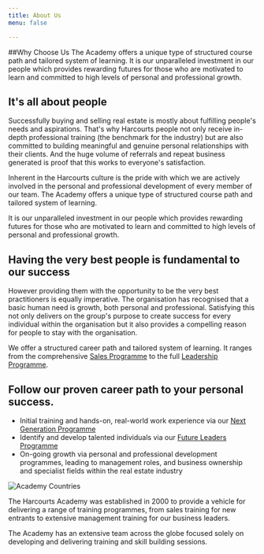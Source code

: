 ```yaml
---
title: About Us
menu: false

---
```


##Why Choose Us
The Academy offers a unique type of structured course path and tailored system of learning. It is our unparalleled investment in our people which provides rewarding futures for those who are motivated to learn and committed to high levels of personal and professional growth.

## It's all about people
Successfully buying and selling real estate is mostly about fulfilling people's needs and aspirations. That's why Harcourts people not only receive in-depth professional training (the benchmark for the industry) but are also committed to building meaningful and genuine personal relationships with their clients. And the huge volume of referrals and repeat business generated is proof that this works to everyone's satisfaction.

Inherent in the Harcourts culture is the pride with which we are actively involved in the personal and professional development of every member of our team. The Academy offers a unique type of structured course path and tailored system of learning.

It is our unparalleled investment in our people which provides rewarding futures for those who are motivated to learn and committed to high levels of personal and professional growth.

## Having the very best people is fundamental to our success

However providing them with the opportunity to be the very best practitioners is equally imperative. The organisation has recognised that a basic human need is growth, both personal and professional. Satisfying this not only delivers on the group's purpose to create success for every individual within the organisation but it also provides a compelling reason for people to stay with the organisation.

We offer a structured career path and tailored system of learning. It ranges from the comprehensive [Sales Programme](/courses/sales/sales-programme) to the full [Leadership Programme](/courses/leadership/leadership-programme).

## Follow our proven career path to your personal success.

- Initial training and hands-on, real-world work experience via our [Next Generation Programme](/courses/scholarships-and-next-generation/next-generation-programme)
- Identify and develop talented individuals via our [Future Leaders Programme](/courses/leadership/future-leaders-programme)
- On-going growth via personal and professional development programmes, leading to management roles, and business ownership and specialist fields within the real estate industry

![Academy Countries](/images/academy-countries.jpg)

The Harcourts Academy was established in 2000 to provide a vehicle for delivering a range of training programmes, from sales training for new entrants to extensive management training for our business leaders.

The Academy has an extensive team across the globe focused solely on developing and delivering training and skill building sessions.
